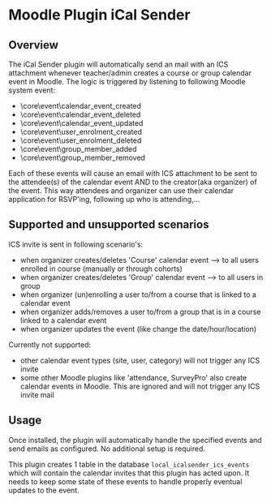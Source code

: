#  Moodle Plugin iCal Sender

## Overview

The iCal Sender plugin will automatically send an mail with an ICS attachment whenever teacher/admin creates a course or group calendar event in Moodle.
The logic is triggered by listening  to following Moodle system event:
- \core\event\calendar_event_created
- \core\event\calendar_event_deleted
- \core\event\calendar_event_updated
- \core\event\user_enrolment_created
- \core\event\user_enrolment_deleted
- \core\event\group_member_added
- \core\event\group_member_removed

Each of these events will cause an email with ICS attachment to be sent to the attendee(s) of the calendar event AND to the creator(aka organizer) of the event.
This way attendees and organizer can use their calendar application for RSVP'ing, following up who is attending,...


## Supported and unsupported scenarios

ICS invite is sent in following scenario's:

- when organizer creates/deletes 'Course' calendar event  --> to all users enrolled in course (manually or through cohorts)
- when organizer creates/deletes 'Group' calendar event  --> to all users in group
- when organizer (un)enrolling a user to/from a course that is linked to a calendar event
- when organizer adds/removes a user to/from a group that is in a course linked to a calendar event
- when organizer updates the event (like change the date/hour/location)

Currently not supported:

- other calendar event types (site, user, category) will not trigger any ICS invite
- some other Moodle plugins like 'attendance, SurveyPro' also create calendar events in Moodle. This are ignored and will not trigger any ICS invite mail


## Usage

Once installed, the plugin will automatically handle the specified events and send emails as configured. No additional setup is required.

This plugin creates 1 table in the database `local_icalsender_ics_events` which will contain the calendar invites that this plugin has acted upon. It needs to keep some state of these events to handle properly eventual updates to the event.



